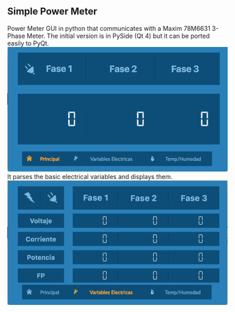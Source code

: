 ## Simple Power Meter
Power Meter GUI in python that communicates with a Maxim 78M6631 3-Phase Meter. The initial version is in PySide (Qt 4) but it can be ported easily to PyQt.
![Main Screen](https://github.com/xaviergh/Simple-power-meter/raw/master/Images/MainScreen.png)It parses the basic electrical variables and displays them.
![Electrical variables per phase](https://github.com/xaviergh/Simple-power-meter/raw/master/Images/SubMainScreen.png)

<!--stackedit_data:
eyJoaXN0b3J5IjpbNzk2MDY0MjE0XX0=
-->